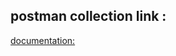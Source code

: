 ## postman collection link : 
[documentation:](https://documenter.getpostman.com/view/20773865/2sA3JNag3o)
